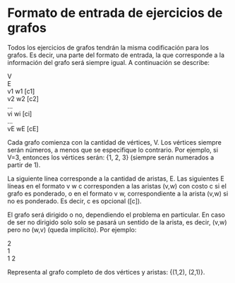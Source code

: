 # Formato de entrada de ejercicios de grafos

Todos los ejercicios de grafos tendrán la misma codificación para los grafos. Es decir, una parte del formato de entrada, la que corresponde a la información del grafo será siempre igual. A continuación se describe:  

V  
E  
v1 w1 [c1]  
v2 w2 [c2]  
…   
vi wi [ci]  
…   
vE wE [cE]  

Cada grafo comienza con la cantidad de vértices, V. Los vértices siempre serán números, a menos que se especifique lo contrario. Por ejemplo, si V=3, entonces los vértices serán: {1, 2, 3} (siempre serán numerados a partir de 1).  

La siguiente línea corresponde a la cantidad de aristas, E. Las siguientes E líneas en el formato v w c corresponden a las aristas (v,w) con costo c si el grafo es ponderado, o en el formato v w, correspondiente a la arista (v,w) si no es ponderado. Es decir, c es opcional ([c]).   

El grafo será dirigido o no, dependiendo el problema en particular. En caso de ser no dirigido solo solo se pasará un sentido de la arista, es decir, (v,w) pero no (w,v) (queda implícito). Por ejemplo:  

2  
1  
1 2  

Representa al grafo completo de dos vértices y aristas: {(1,2), (2,1)}.